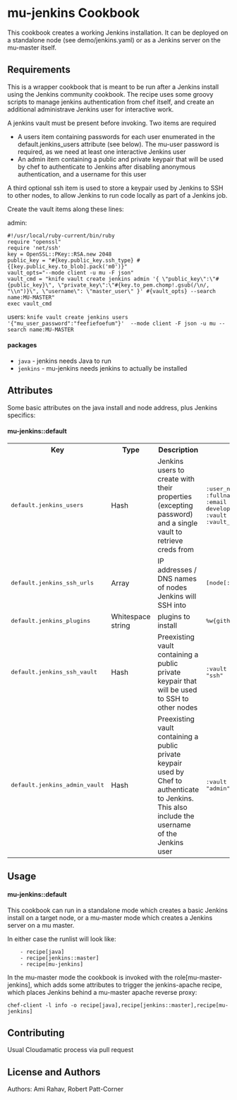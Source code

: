 mu-jenkins Cookbook
===================
This cookbook creates a working Jenkins installation.  It can be deployed on a standalone node (see demo/jenkins.yaml) or as a Jenkins server on the mu-master itself.  

Requirements
------------
This is a wrapper cookbook that is meant to be run after a Jenkins install using the Jenkins community cookbook. The recipe uses some groovy scripts to manage jenkins authentication from chef itself, and create an additional administrave Jenkins user for interactive work.

A jenkins vault must be present before invoking.  Two items are required
-  A users item containing passwords for each user enumerated in the default.jenkins_users attribute (see below).  The mu-user password is required, as we need at least one interactive Jenkins user
-  An admin item containing a public and private keypair that will be used by chef to authenticate to Jenkins after disabling anonymous authentication, and a username for this user

A third optional ssh item is used to store a keypair used by Jenkins to SSH to other nodes, to allow Jenkins to run code locally as part of a Jenkins job.

Create the vault items along these lines:

admin:
```
#!/usr/local/ruby-current/bin/ruby
require "openssl"
require 'net/ssh'
key = OpenSSL::PKey::RSA.new 2048
public_key = "#{key.public_key.ssh_type} #{[key.public_key.to_blob].pack('m0')}"
vault_opts="--mode client -u mu -F json"
vault_cmd = "knife vault create jenkins admin '{ \"public_key\":\"#{public_key}\", \"private_key\":\"#{key.to_pem.chomp!.gsub(/\n/, "\\n")}\", \"username\": \"master_user\" }' #{vault_opts} --search name:MU-MASTER"
exec vault_cmd
```

users:
```knife vault create jenkins users '{"mu_user_password":"feefiefoefum"}'  --mode client -F json -u mu --search name:MU-MASTER```


#### packages
- `java` - jenkins needs Java to run
- `jenkins` - mu-jenkins needs jenkins to actually be installed

Attributes
----------
Some basic attributes on the java install and node address, plus Jenkins specifics:

#### mu-jenkins::default
<table>
  <tr>
    <th>Key</th>
    <th>Type</th>
    <th>Description</th>
    <th>Default</th>
  </tr>
  <tr>
    <td><tt>default.jenkins_users</tt></td>
    <td>Hash</td>
    <td>Jenkins users to create with their properties (excepting password) and a single vault to retrieve creds from</td>
    <td><tt>:user_name => "mu_user", :fullname => "Mu-Demo-User", :email => "mu-developers@googlegroups.com", :vault => "jenkins", :vault_item => "users"}</tt></td>
  </tr>
  <tr>
    <td><tt>default.jenkins_ssh_urls</tt></td>
    <td>Array</td>
    <td>IP addresses / DNS names of nodes Jenkins will SSH into</td>
    <td><tt>[node[:ipaddress]]</tt></td>
  </tr>
  <tr>
    <td><tt>default.jenkins_plugins</tt></td>
    <td>Whitespace string</td>
    <td>plugins to install</td>
    <td><tt>%w{github ssh deploy}</tt></td>
  </tr>
  <tr>
    <td><tt>default.jenkins_ssh_vault</tt></td>
    <td>Hash</td>
    <td>Preexisting vault containing a public private keypair that will be used to SSH to other nodes</td>
    <td><tt>:vault => "jenkins", :item => "ssh"</tt></td>
  </tr>
  <tr>
    <td><tt>default.jenkins_admin_vault</tt></td>
    <td>Hash</td>
    <td>Preexisting vault containing a public private keypair used by Chef to authenticate to Jenkins. This also include the username of the Jenkins user</td>
    <td><tt>:vault => "jenkins", :item => "admin"</tt></td>
  </tr>
</table>

Usage
-----
#### mu-jenkins::default
This cookbook can run in a standalone mode which creates a basic Jenkins install on a target node, or a mu-master mode which creates a Jenkins server on a mu master.

In either case the runlist will look like:
```    run_list:
    - recipe[java]
    - recipe[jenkins::master]
    - recipe[mu-jenkins]
```

In the mu-master mode the cookbook is invoked with the role[mu-master-jenkins], which adds some attributes to trigger the jenkins-apache recipe, which places Jenkins behind a mu-master apache reverse proxy:

    chef-client -l info -o recipe[java],recipe[jenkins::master],recipe[mu-jenkins]


Contributing
------------
Usual Cloudamatic process via pull request


License and Authors
-------------------
Authors: Ami Rahav, Robert Patt-Corner
